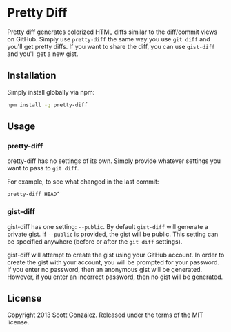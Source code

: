 # Pretty Diff

Pretty diff generates colorized HTML diffs similar to the diff/commit views on GitHub.
Simply use `pretty-diff` the same way you use `git diff` and you'll get pretty diffs.
If you want to share the diff, you can use `gist-diff` and you'll get a new gist.

## Installation

Simply install globally via npm:

```sh
npm install -g pretty-diff
```

## Usage

### pretty-diff

pretty-diff has no settings of its own.
Simply provide whatever settings you want to pass to `git diff`.

For example, to see what changed in the last commit:

	pretty-diff HEAD^

### gist-diff

gist-diff has one setting: `--public`.
By default `gist-diff` will generate a private gist.
If `--public` is provided, the gist will be public.
This setting can be specified anywhere (before or after the `git diff` settings).

gist-diff will attempt to create the gist using your GitHub account.
In order to create the gist with your account, you will be prompted for your password.
If you enter no password, then an anonymous gist will be generated.
However, if you enter an incorrect password, then no gist will be generated.

## License

Copyright 2013 Scott González. Released under the terms of the MIT license.
